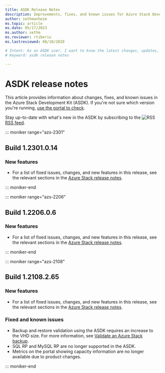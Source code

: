 ```yaml
---
title: ASDK Release Notes 
description: Improvements, fixes, and known issues for Azure Stack Development Kit (ASDK).
author: sethmanheim
ms.topic: article
ms.date: 05/17/2023
ms.author: sethm
ms.reviewer: rtiberiu
ms.lastreviewed: 08/10/2020

# Intent: As an ASDK user, I want to know the latest changes, updates, and bug fixes to the ASDK.
# Keyword: asdk release notes

---
```



# ASDK release notes

This article provides information about changes, fixes, and known issues in the Azure Stack Development Kit (ASDK). If you're not sure which version you're running, [use the portal to check](../operator/azure-stack-updates.md).

Stay up-to-date with what's new in the ASDK by subscribing to the ![RSS](./media/asdk-release-notes/feed-icon-14x14.png) [RSS feed](/api/search/rss?locale=en-us&search=ASDK+release+notes).

::: moniker range="azs-2301"
## Build 1.2301.0.14

### New features

- For a list of fixed issues, changes, and new features in this release, see the relevant sections in the [Azure Stack release notes](../operator/release-notes.md).

::: moniker-end

::: moniker range="azs-2206"
## Build 1.2206.0.6

### New features

- For a list of fixed issues, changes, and new features in this release, see the relevant sections in the [Azure Stack release notes](../operator/release-notes.md).

<!-- ### Fixed and known issues -->

::: moniker-end

::: moniker range="azs-2108"
## Build 1.2108.2.65

### New features

- For a list of fixed issues, changes, and new features in this release, see the relevant sections in the [Azure Stack release notes](../operator/release-notes.md).

### Fixed and known issues

- Backup and restore validation using the ASDK requires an increase to the VHD size. For more information, see [Validate an Azure Stack backup](asdk-validate-backup.md).
- SQL RP and MySQL RP are no longer supported in the ASDK.
- Metrics on the portal showing capacity information are no longer available due to product changes.

::: moniker-end
